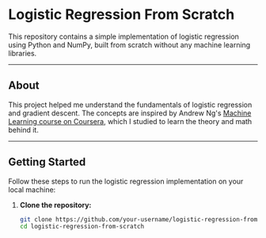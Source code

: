 # Logistic Regression From Scratch

This repository contains a simple implementation of logistic regression using Python and NumPy, built from scratch without any machine learning libraries.

---

## About

This project helped me understand the fundamentals of logistic regression and gradient descent. The concepts are inspired by Andrew Ng's [Machine Learning course on Coursera](https://www.coursera.org/learn/machine-learning), which I studied to learn the theory and math behind it.

---

## Getting Started

Follow these steps to run the logistic regression implementation on your local machine:

1. **Clone the repository:**
   ```bash
   git clone https://github.com/your-username/logistic-regression-from-scratch.git
   cd logistic-regression-from-scratch
